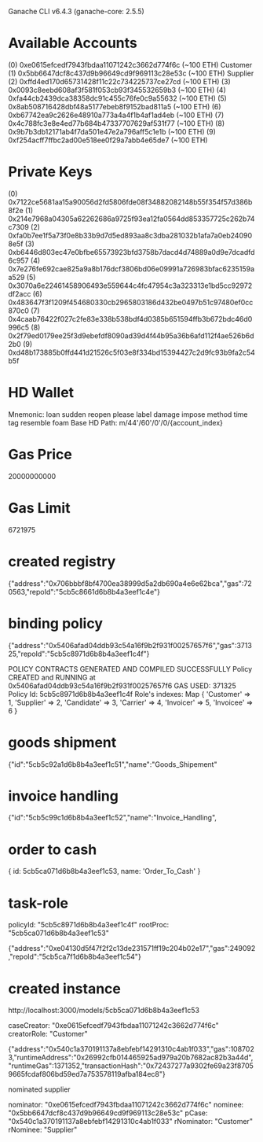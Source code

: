 Ganache CLI v6.4.3 (ganache-core: 2.5.5)

Available Accounts
==================
(0) 0xe0615efcedf7943fbdaa11071242c3662d774f6c (~100 ETH) Customer
(1) 0x5bb6647dcf8c437d9b96649cd9f969113c28e53c (~100 ETH) Supplier
(2) 0xffd4ed170d65731428f11c22c734225737ce27cd (~100 ETH)
(3) 0x0093c8eebd608af3f581f053cb93f345532659b3 (~100 ETH)
(4) 0xfa44cb2439dca38358dc91c455c76fe0c9a55632 (~100 ETH)
(5) 0x8ab508716428dbf48a5177ebeb8f9152bad811a5 (~100 ETH)
(6) 0xb67742ea9c2626e48910a773a4a4f1b4af1ad4eb (~100 ETH)
(7) 0x4c788fc3e8e4ed77b684b47337707629af531f77 (~100 ETH)
(8) 0x9b7b3db12171ab4f7da501e47e2a796aff5c1e1b (~100 ETH)
(9) 0xf254acff7ffbc2ad00e518ee0f29a7abb4e65de7 (~100 ETH)

Private Keys
==================
(0) 0x7122ce5681aa15a90056d2fd5806fde08f34882082148b55f354f57d386b8f2e
(1) 0x214e7968a04305a62262686a9725f93ea12fa0564dd853357725c262b74c7309
(2) 0xfa0b7ee1f5a73f0e8b33b9d7d5ed893aa8c3dba281032b1afa7a0eb240908e5f
(3) 0xb6446d803ec47e0bfbe65573923bfd3758b7dacd4d74889a0d9e7dcadfd6c957
(4) 0x7e276fe692cae825a9a8b176dcf3806bd06e09991a726983bfac6235159aa529
(5) 0x3070a6e22461458906493e559644c4fc47954c3a323313e1bd5cc92972df2acc
(6) 0x483647f3f1209f454680330cb2965803186d432be0497b51c97480ef0cc870c0
(7) 0x4caab76422f027c2fe83e338b538bdf4d0385b651594ffb3b672bdc46d0996c5
(8) 0x2f79ed0179ee25f3d9ebefdf8090ad39d4f44b95a36b6afd112f4ae526b6d2b0
(9) 0xd48b173885b0ffd441d21526c5f03e8f334bd15394427c2d9fc93b9fa2c54b5f

HD Wallet
==================
Mnemonic:      loan sudden reopen please label damage impose method time tag resemble foam
Base HD Path:  m/44'/60'/0'/0/{account_index}

Gas Price
==================
20000000000

Gas Limit
==================
6721975


# created registry

{"address":"0x706bbbf8bf4700ea38999d5a2db690a4e6e62bca","gas":720563,"repoId":"5cb5c8661d6b8b4a3eef1c4e"}

# binding policy

{"address":"0x5406afad04ddb93c54a16f9b2f931f00257657f6","gas":371325,"repoId":"5cb5c8971d6b8b4a3eef1c4f"}

POLICY CONTRACTS GENERATED AND COMPILED SUCCESSFULLY
Policy CREATED and RUNNING at 0x5406afad04ddb93c54a16f9b2f931f00257657f6
GAS USED:  371325
Policy Id:  5cb5c8971d6b8b4a3eef1c4f
Role's indexes:  Map {
  'Customer' => 1,
  'Supplier' => 2,
  'Candidate' => 3,
  'Carrier' => 4,
  'Invoicer' => 5,
  'Invoicee' => 6 }


# goods shipment

{"id":"5cb5c92a1d6b8b4a3eef1c51","name":"Goods_Shipement"

# invoice handling

{"id":"5cb5c99c1d6b8b4a3eef1c52","name":"Invoice_Handling",

# order to cash

{ id: 5cb5ca071d6b8b4a3eef1c53, name: 'Order_To_Cash' }


# task-role

policyId: "5cb5c8971d6b8b4a3eef1c4f"
rootProc: "5cb5ca071d6b8b4a3eef1c53"

{"address":"0xe04130d5f47f2f2c13de231571ff19c204b02e17","gas":249092,"repoId":"5cb5ca7f1d6b8b4a3eef1c54"}

# created instance

http://localhost:3000/models/5cb5ca071d6b8b4a3eef1c53

caseCreator: "0xe0615efcedf7943fbdaa11071242c3662d774f6c"
creatorRole: "Customer"

{"address":"0x540c1a370191137a8ebfebf14291310c4ab1f033","gas":1087023,"runtimeAddress":"0x26992cfb014465925ad979a20b7682ac82b3a44d","runtimeGas":1371352,"transactionHash":"0x72437277a9302fe69a23f87059665fcdaf806bd59ed7a753578119afba184ec8"}


nominated supplier

nominator: "0xe0615efcedf7943fbdaa11071242c3662d774f6c"
nominee: "0x5bb6647dcf8c437d9b96649cd9f969113c28e53c"
pCase: "0x540c1a370191137a8ebfebf14291310c4ab1f033"
rNominator: "Customer"
rNominee: "Supplier"
